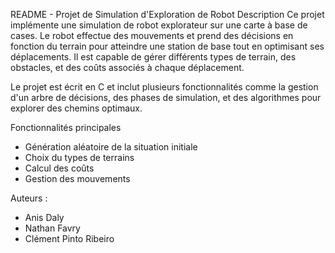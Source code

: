 README - Projet de Simulation d'Exploration de Robot
Description
Ce projet implémente une simulation de robot explorateur sur une carte à base de cases. Le robot effectue des mouvements et prend des décisions en fonction du terrain pour atteindre une station de base tout en optimisant ses déplacements. Il est capable de gérer différents types de terrain, des obstacles, et des coûts associés à chaque déplacement.

Le projet est écrit en C et inclut plusieurs fonctionnalités comme la gestion d'un arbre de décisions, des phases de simulation, et des algorithmes pour explorer des chemins optimaux.

Fonctionnalités principales
- Génération aléatoire de la situation initiale
- Choix du types de terrains 
- Calcul des coûts
- Gestion des mouvements 

Auteurs :
- Anis Daly
- Nathan Favry
- Clément Pinto Ribeiro
